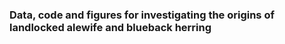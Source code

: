 ### Data, code and figures for investigating the origins of landlocked alewife and blueback herring
